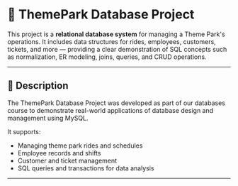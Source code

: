 # 🎢 ThemePark Database Project

This project is a **relational database system** for managing a Theme Park's operations. It includes data structures for rides, employees, customers, tickets, and more — providing a clear demonstration of SQL concepts such as normalization, ER modeling, joins, queries, and CRUD operations.

---

## 📌 Description

The ThemePark Database Project was developed as part of our databases course to demonstrate real-world applications of database design and management using MySQL.

It supports:
- Managing theme park rides and schedules
- Employee records and shifts
- Customer and ticket management
- SQL queries and transactions for data analysis

---



